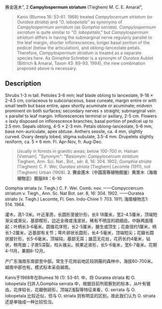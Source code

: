 赛金莲木",
2.**Campylospermum striatum** (Tieghem) M. C. E. Amaral",

> Kanis (Blumea 16: 53-61. 1968) treated *Campylocercum striatum* (or *Ouratea striata*) and *\"O. lobopetala\"* as synonyms of *Campylospermum serratum* (as *Gomphia serrata*). *Campylospermum serratum* is quite similar to *\"O. lobopetala*,\" but *Campylospermum striatum* differs in having the submarginal nerve regularly parallel to the leaf margin, shorter inflorescences, longer basal portion of the pedicel (below the articulation), and oblong-lanceolate petals. Therefore, *Campylospermum striatum* is treated as a separate species here. As *Gomphia* Schreber is a synonym of *Ouratea* Aublet (Bittrich &amp; Amaral, Taxon 43: 89-93. 1994), the new combination proposed above is necessary.

## Description
Shrubs 1-3 m tall. Petioles 3-6 mm; leaf blade oblong to lanceolate, 9-18 × 2-4.5 cm, coriaceous to subcoriaceous, base cuneate, margin entire or with small teeth but base entire, apex shortly acuminate or acuminate; midvein prominent on both surfaces; secondary nerves ± straight; submarginal vein ± parallel to leaf margin. Inflorescences terminal or axillary, 2-5 cm. Flowers ± laxly disposed on inflorescence branches; basal portion of pedicel up to 2.5 mm. Sepals oblong, 4-5 × 2-3 mm. Petals oblong-lanceolate, 5-6 mm, base non-auriculate, apex obtuse. Anthers sessile, ca. 4 mm, slightly curved. Ovary deeply lobed; stigma subulate, 3.5-4 mm. Drupelets slightly reniform, ca. 5 × 6 mm. Fl. Apr-Nov, fr. Aug-Dec.

> Usually in forests in granitic areas; below 100-700 m. Hainan [Vietnam].
  "Synonym": "Basionym: *Campylocercum striatum* Tieghem, Ann. Sci. Nat., Bot., sér. 8, 16: 304. 1902; *Gomphia striata* (Tieghem) C. F. Wei; *Ouratea striata* (Tieghem) Lecomte (1911), not (Tieghem) Urban (1908).
**2. 赛金莲木（中国高等植物图鉴）奥里木（海南植物志）图版88：6-10**

Gomphia striata (v. Tiegh.) C. F. Wei. Comb. nov. ——Compyccercum striatum v. Tiegh., Ann. Sc. Nat Bot. ser. 8, 16: 304. 1902. ——Ouratea striato (v. Tiegh.) Lecomte, Fl. Gen. Indo-Chine 1: 703. 1911; 海南植物志1: 514. 1964.

灌木，高1-3米。叶近革质，长圆形至披针形，长9 18厘米，宽2-4.5厘米，顶端短渐尖或渐尖，基部楔形，边近全缘或浅波状，稀有不明显的疏细齿，中脉两面隆起；叶柄长3-6毫米。圆锥花序短，长2-5厘米，腋生或顶生；花直径约1厘米，柄长1-2厘米，近基部有关节；萼片卵状长圆形，长4-5毫米，顶端短尖；花瓣长圆状披针形，长5-6毫米，顶端钝，基部无耳；雄蕊无花丝，花药长约4毫米，钻状，稍弯曲；子房5深裂，柱头锥尖。核果近肾形，长5-6毫米，宽6-7毫米。花期4-11月，果期8-12月。

产广东海南东南部至中部。常生于花岗岩地区较阴蔽的森林中，海拔60-700米。越南中部也有。模式标本采自越南。

Kanis于1968年在Blumea 16 (1): 53-61. 中，将 Ouratea striata 和 O. lobopetala 归并入Gomphia serrata 中，根据目前所观察到的标本，从叶有锯齿，花序较长，花瓣倒卵形，顶端2浅裂等特征来看，G. serrata 与 O. lobopetala 比较近似，但与 O. striata 则有明显的区别，故此我们认为 O. striata 还是单独成一种比较恰当。
